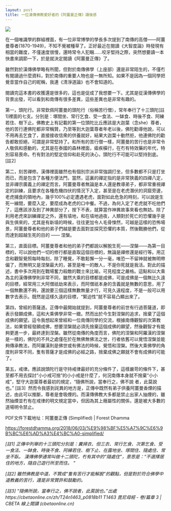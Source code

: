 ```yaml
---
layout: post
title: 一位漢傳佛教愛好者的《阿薑曼正傳》讀後感
---
```


![](../images/2022-05-07-12-34-19.png)

在一個唯識學的群組裡面，有一位非常博學的學長多次提到了南傳的高僧——阿薑曼尊者(1870-1949)，不知不覺被種草了。正好最近在閱讀《大智度論》時發現有相當的難度，不僅速度很慢，還時常令人犯睏……咬牙堅持之際，突然想要讀一本快書來調節一下，於是就決定閱讀《阿薑曼正傳》了。  

雖然對於漢傳佛學略有所聞，但對於南傳佛學（上座部）還是非常陌生的，不僅冇有閱讀過什麼資料，對於南傳的重要人物也是一無所知。如果不是因為一個同學把覺音當作自己的昵稱，我連《清淨道論》也不會知道的。

閱讀完這本書的收獲還是很多的，這也是促成了我想要一下。尤其是從漢傳佛學的背景出發，可以看到和南傳有很多差異，這些差異也是非常有趣的。

第一，頭陀行。非常欽佩阿薑曼的頭陀行（俗稱苦行僧），常年奉行了十三頭陀[註1]裡面的七支。分別是：塚間坐、常行乞食、受一食法、一缽食、時後不食、阿練若住、樹下止。佛教史上有記載的第一位頭陀比丘應該是大迦葉（念she）尊者，他的苦行連佛陀都非常稱贊，乃至等到大迦葉尊者年老以後，佛陀勸導他說，可以不用再去乞食了，直接接收信衆的供養就好，結果大迦葉十動然拒，他連佛陀的勸告都敢拒絕，可謂是非常堅持了。和所有的苦行僧一樣，阿薑曼的苦行也是非常令人敬佩和感動的，尤其是在泰國的森林裡面，瘧疾橫行，在冇有特效藥的年代，特別容易喪命。冇有對法的堅定信仰和赴死的決心，頭陀行不可能可以堅持到底。[註2]

第二，刻苦禪修。漢傳裡面雖然也有個別宗派非常強調打坐，但多數都不只是打坐而已，而是包含了各種方便法門，當然，這裏的禪定指的是非常狹義的四禪八定，並非禪宗廣義上的禪定而言。阿薑曼尊者無論是本人還是教導弟子，都非常重視禪定的訓練，且要求在各種危機四伏的情況下入定，甚至是在老虎潛伏的洞窟旁邊，老虎捕食的領地內，幾乎100%必定遭遇老虎，面對如此危急的時刻，可以說是生死一線間，要麼入定，要麼成為老虎的口中餐。不過，為何入定了老虎就不吃他們了，這應該涉及到了神異部分了，按下不表，就算當作神異故事來看也無妨。除了利用老虎來訓練禪定之外，還有墳地，和在墳地過夜，人類對於死亡的恐懼幾乎是與生俱來的，尤其是有新墳的時候，往往更加令人毛骨悚然，可越是這樣的恐怖場景，阿薑曼尊者和他的弟子們越是要去面對並探究恐懼的本質，然後戰勝他們，從而達到超越生死的目的 —— 涅槃。

第三，直面目標。阿薑曼尊者和他的弟子們都說以解脫生死——涅槃——為第一目標的，可以說他們一切的修行都是直取這個目標的，無論是禪修還是經行等。用正念和觀智覺照每時每刻，除了睡覺，不敢鬆懈一分一毫，唯恐一不留神就被無明帶偏了，而無明又是涅槃最大的，甚至是唯一的敵人，不是你死就是我活。對此的描述，書中多次用到在戰場奮力殺敵的戰士來比喻，可見程度之嚴格。這點和以大乘為主的漢傳佛學則非常不同，雖然大乘的目標都是成佛，可是成佛是一個無比久遠的目標，經常用三大阿僧祇劫來表示，而阿僧祇本身的含義就是無數的意思，用了一個無數還不夠，還說要三個這樣無數無量才行，可見久遠程度，不是一般可以用數字去表示。既然是這樣久遠的目標，“緊迫性”就不容易凸顯出來了。

第四，曾經的菩薩道。正傳中最開始就提到，阿薑曼尊者的前世有行過菩薩道，即表示發願成佛，這和大乘佛學非常一緻。然而出於今生對涅槃的追求，捨棄了這個成佛的願望。這令我想起來曾經和一位南傳同學的交流，根據南傳觀智的次第教法，如果曾經發願成佛，想要涅槃就必須先捨棄這個成佛的願望，然後觀智才有能夠更進一步，最終達到涅槃。雖然從南傳的角度而言，佛陀的涅槃和阿羅漢的涅槃是一樣的，佛陀的不共之處僅在於在無佛無佛法之世，行者依舊可以覺悟涅槃並能夠傳承教法，而阿羅漢則是佛世或有佛法的時候，覺悟和涅槃。然後大乘佛學的角度則非常不同，隻有菩薩才是成佛的必經之路，捨棄成佛之願就不會有成佛的可能了。

第五，戒律。應該說頭陀行是守持戒律最好的充分條件了，這樣嚴苛的條件下，甚至都不用去探討“小小戒可捨”的小小戒是什麼了，何況南傳本身就不捨棄“小小戒”，堅守大迦葉尊者最初的規定，“隨佛所說，當奉行之，佛不說 者，此莫說也。” [註3]  然而令我感到詫異的地方是，正傳中既然有弟子供養阿薑曼香煙的描述，由此可以推斷，尊者是會吸煙的。而漢傳佛教大多都是禁止出家人抽煙的，雖然抽煙並冇有在戒律的明文規定當中，但因為其上癮屬性的關係，還是被大多數的道場明令禁止。

PDF文件下載地址：阿薑曼正傳 (Simplified) | Forest Dhamma

https://forestdhamma.org/2018/06/03/%E9%98%BF%E5%A7%9C%E6%9B%BC%E6%AD%A3%E4%BC%A0-simplified/

*[註1] 正傳中列舉的十三頭陀分別是：糞掃衣、但三衣、常行乞食、次第乞食、受一食法、一缽食、時後不食、阿練若住、樹下止、在露地坐、塚間住、隨處住、常坐不臥。 漢傳佛學通常叫做十二頭陀，冇有其中的“隨處住”，意思是：“不選擇居住的地方，隨自己遊行所至而住。 ”*

*[註2] 雖然佛教是中道，不贊成“隻有苦行才能解脫”的觀點，但是對於符合佛學中道教義的苦行，還是非常贊許和鼓勵的。*

*[註3] “隨佛所說，當奉行之，佛不說者，此莫說也。”出處https://cbetaonline.cn/zh/T24n1463_p0818b11 T1463 毘尼母經 - 卷/篇章 3 | CBETA 線上閱讀 (cbetaonline.cn)*


